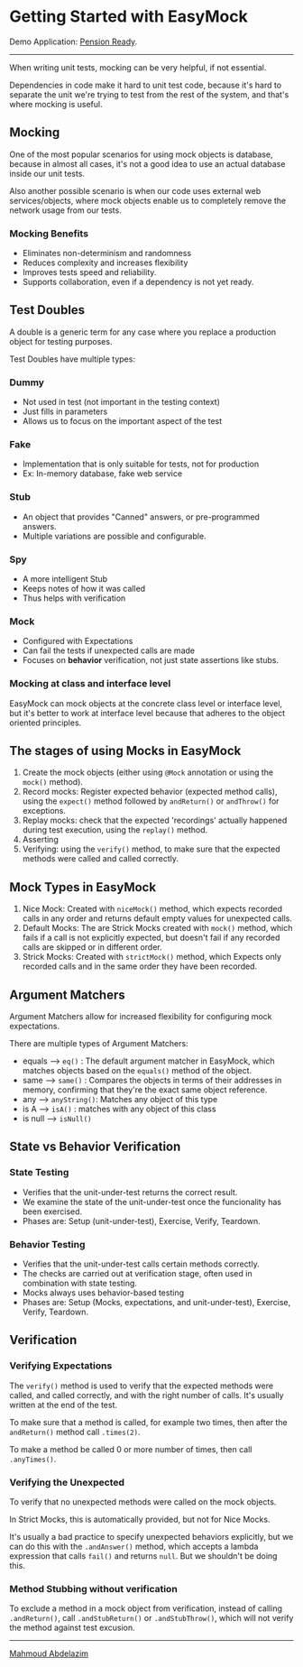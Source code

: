 # Getting Started with EasyMock

Demo Application: [Pension Ready](https://github.com/MahmoudAbdelazim/Pluralsight-Java-Spring-Track/tree/main/5-%20Java%20Testing/3-%20Getting%20Started%20with%20EasyMock%204/pension-ready).

<hr>
When writing unit tests, mocking can be very helpful, if not essential.

Dependencies in code make it hard to unit test code, because it's hard to separate the unit we're trying to test from the rest of the system, and that's where mocking is useful.

## Mocking
One of the most popular scenarios for using mock objects is database, because in almost all cases, it's not a good idea to use an actual database inside our unit tests.

Also another possible scenario is when our code uses external web services/objects, where mock objects enable us to completely remove the network usage from our tests.

### Mocking Benefits
- Eliminates non-determinism and randomness
- Reduces complexity and increases flexibility
- Improves tests speed and reliability.
- Supports collaboration, even if a dependency is not yet ready.

## Test Doubles
A double is a generic term for any case where you replace a production object for testing purposes.

Test Doubles have multiple types:
### Dummy
- Not used in test (not important in the testing context)
- Just fills in parameters
- Allows us to focus on the important aspect of the test

### Fake
- Implementation that is only suitable for tests, not for production
- Ex: In-memory database, fake web service

### Stub
- An object that provides "Canned" answers, or pre-programmed answers.
- Multiple variations are possible and configurable.

### Spy
- A more intelligent Stub
- Keeps notes of how it was called
- Thus helps with verification

### Mock
- Configured with Expectations
- Can fail the tests if unexpected calls are made
- Focuses on <b>behavior</b> verification, not just state assertions like stubs. 

### Mocking at class and interface level
EasyMock can mock objects at the concrete class level or interface level, but it's better to work at interface level because that adheres to the object oriented principles.

## The stages of using Mocks in EasyMock
1. Create the mock objects (either using `@Mock` annotation or using the `mock()` method).
2. Record mocks: Register expected behavior (expected method calls), using the `expect()` method followed by `andReturn()` or `andThrow()` for exceptions.
3. Replay mocks: check that the expected 'recordings' actually happened during test execution, using the `replay()` method.
4. Asserting
5. Verifying: using the `verify()` method, to make sure that the expected methods were called and called correctly.

## Mock Types in EasyMock
1. Nice Mock: Created with `niceMock()` method, which expects recorded calls in any order and returns default empty values for unexpected calls.
2. Default Mocks: The are Strick Mocks created with `mock()` method, which fails if a call is not explicitly expected, but doesn't fail if any recorded calls are skipped or in different order.
3. Strick Mocks: Created with `strictMock()` method, which Expects only recorded calls and in the same order they have been recorded.

## Argument Matchers
Argument Matchers allow for increased flexibility for configuring mock expectations.

There are multiple types of Argument Matchers:
- equals --> `eq()` : The default argument matcher in EasyMock, which matches objects based on the `equals()` method of the object.
- same --> `same()` : Compares the objects in terms of their addresses in memory, confirming that they're the exact same object reference.
- any --> `anyString()`: Matches any object of this type
- is A --> `isA()` : matches with any object of this class
- is null --> `isNull()`

## State vs Behavior Verification

### State Testing
- Verifies that the unit-under-test returns the correct result.
- We examine the state of the unit-under-test once the funcionality has been exercised.
- Phases are: Setup (unit-under-test), Exercise, Verify, Teardown.

### Behavior Testing
- Verifies that the unit-under-test calls certain methods correctly.
- The checks are carried out at verification stage, often used in combination with state testing.
- Mocks always uses behavior-based testing
- Phases are: Setup (Mocks, expectations, and unit-under-test), Exercise, Verify, Teardown.

## Verification

### Verifying Expectations
The `verify()` method is used to verify that the expected methods were called, and called correctly, and with the right number of calls. It's usually written at the end of the test.

To make sure that a method is called, for example two times, then after the `andReturn()` method call `.times(2)`.

To make a method be called 0 or more number of times, then call `.anyTimes()`.

### Verifying the Unexpected
To verify that no unexpected methods were called on the mock objects.

In Strict Mocks, this is automatically provided, but not for Nice Mocks.

It's usually a bad practice to specify unexpected behaviors explicitly, but we can do this with the `.andAnswer()` method, which accepts a lambda expression that calls `fail()` and returns `null`. But we shouldn't be doing this.

### Method Stubbing without verification
To exclude a method in a mock object from verification, instead of calling `.andReturn()`, call `.andStubReturn()` or `.andStubThrow()`, which will not verify the method against test excusion.





<hr>

[Mahmoud Abdelazim](https://github.com/MahmoudAbdelazim)